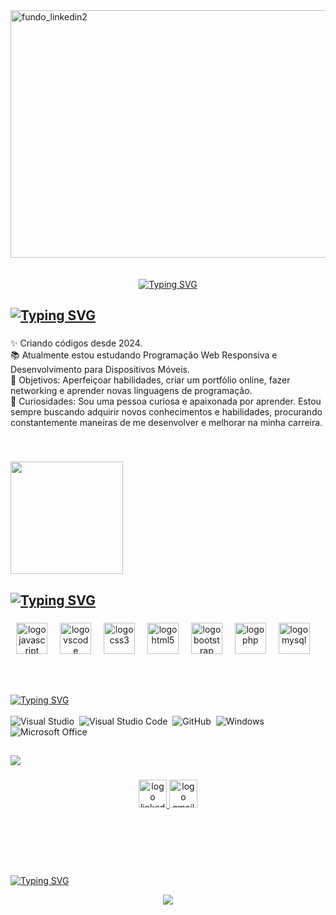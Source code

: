 <img width="1584" height="396" alt="fundo_linkedin2" src="https://github.com/user-attachments/assets/2d3b0bee-6b6e-487b-aaad-5964566c864c" />

<br>
<br>
<br>

<div align="center">
<a href="https://git.io/typing-svg"><img src="https://readme-typing-svg.herokuapp.com?font=Fira+Code&size=25&pause=1000&color=000000&width=435&lines=Olá,+meu+nome+é+Isabela,;Eu+tenho+17+anos.;" alt="Typing SVG" /></a>
</div>

###

<h2 align="left">
  <a href="https://git.io/typing-svg"><img src="https://readme-typing-svg.herokuapp.com?font=Fira+Code&size=25&pause=1000&color=000000&width=435&lines=Sobre+mim" alt="Typing SVG" /></a>
</h2>

###

<p align="left">
✨ Criando códigos desde 2024. <br>
📚 Atualmente estou estudando Programação Web Responsiva e Desenvolvimento para Dispositivos Móveis.<br>
🎯 Objetivos: Aperfeiçoar habilidades, criar um portfólio online, fazer networking e aprender novas linguagens de programação.<br>
🎲 Curiosidades: Sou uma pessoa curiosa e apaixonada por aprender. Estou sempre buscando adquirir novos conhecimentos e habilidades, procurando constantemente maneiras de me desenvolver e melhorar na minha carreira.<br>
</p>
<br>

###

   <div>
    <a href="https://github.com/seu-usuário-aqui">
    <img loading="lazy" height="180em" src="https://github-readme-stats.vercel.app/api/top-langs/?username=YasBorba&layout=compact&langs_count=7&theme=dracula"/>
   </div>

###

<h2 align="left">
<a href="https://git.io/typing-svg"><img src="https://readme-typing-svg.herokuapp.com?font=Fira+Code&size=25&pause=1000&color=000000&width=435&lines=Principais+Habilidades%3A" alt="Typing SVG" /></a>
</h2> 

###

<div align="center">
  <img src="https://cdn.jsdelivr.net/gh/devicons/devicon/icons/javascript/javascript-original.svg" height="50" alt="logo javascript"  />
  <img width="12" />
  <img src="https://cdn.jsdelivr.net/gh/devicons/devicon/icons/vscode/vscode-original.svg" height="50" alt="logo vscode"  />
  <img width="12" />
  <img src="https://cdn.jsdelivr.net/gh/devicons/devicon/icons/css3/css3-original.svg" height="50" alt="logo css3"  />
  <img width="12" />
  <img src="https://cdn.jsdelivr.net/gh/devicons/devicon/icons/html5/html5-original.svg" height="50" alt="logo html5"  />
  <img width="12" />
  <img src="https://cdn.jsdelivr.net/gh/devicons/devicon/icons/bootstrap/bootstrap-original.svg" height="50" alt="logo bootstrap"  />
  <img width="12" />
  <img src="https://cdn.jsdelivr.net/gh/devicons/devicon/icons/php/php-original.svg" height="50" alt="logo php"  />
  <img width="12" />
  <img src="https://cdn.jsdelivr.net/gh/devicons/devicon/icons/mysql/mysql-original.svg" height="50" alt="logo mysql"  />
  <img width="12" />
</div>

<br><br>

<a href="https://git.io/typing-svg"><img src="https://readme-typing-svg.herokuapp.com?font=Fira+Code&size=25&pause=1000&color=000000&width=435&lines=Ferramentas" alt="Typing SVG" /></a>
<br>
<br>
![Visual Studio](https://img.shields.io/badge/-Visual%20Studio-0D1117?style=for-the-badge&logo=visual-studio&logoColor=C8A2C8&labelColor=0D1117)&nbsp;
![Visual Studio Code](https://img.shields.io/badge/-Visual%20Studio%20Code-0D1117?style=for-the-badge&logo=visual-studio-code&logoColor=0D1117&labelColor=0D1117)&nbsp;
![GitHub](https://img.shields.io/badge/-GitHub-0D1117?style=for-the-badge&logo=github&labelColor=0D1117)&nbsp;
![Windows](https://img.shields.io/badge/-Windows-0D1117?style=for-the-badge&logo=windows&labelColor=0D1117)&nbsp;
![Microsoft Office](https://img.shields.io/badge/-Microsoft%20Office-0D1117?style=for-the-badge&logo=microsoft-office&labelColor=0D1117)&nbsp;

###

<h2 align="left">
<a href="https://git.io/typing-svg"><img src="https://readme-typing-svg.herokuapp.com?font=Fira+Code&size=25&pause=1000&color=000000&width=435&lines=Meus+contatos" /></a></h2>

###

<div align="center">
<a href="https://www.linkedin.com/in/isabela-paiola-58b7b2339/">
    <img src="https://img.shields.io/static/v1?message=LinkedIn&logo=linkedin&label=&color=000000&logoColor=white" height="45" alt="logo linkedin" />
</a>

<a href="mailto:isabelapaiola6@gmail.com">
    <img src="https://img.shields.io/static/v1?message=Gmail&logo=gmail&label=&color=D14836&logoColor=white" height="45" alt="logo gmail" />
</a>

<br><br>
</div>

###

<div>
<br><br>
<a href="https://git.io/typing-svg"><img src="https://readme-typing-svg.herokuapp.com?font=Fira+Code&size=25&pause=1000&color=000000&width=435&lines=Contador+de+Visitantes" alt="Typing SVG" /></a>

<p align="center">
  <img align="center" src="https://visit-counter.vercel.app/counter.png?page=https%3A%2F%2Fgithub.com%2FLeonardoBanin&s=40&c=000000&bg=00000000&no=2&ff=digi&tb=&ta=" />
</p> 
<br>
</div>
